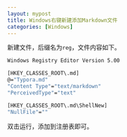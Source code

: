 ```yaml
---
layout: mypost
title: Windows右键新建添加Markdown文件
categories: [Windows]
---
```


新建文件，后缀名为`reg`，文件内容如下。

```bash
Windows Registry Editor Version 5.00

[HKEY_CLASSES_ROOT\.md]
@="Typora.md"
"Content Type"="text/markdown"
"PerceivedType"="text"

[HKEY_CLASSES_ROOT\.md\ShellNew]
"NullFile"=""
```

双击运行，添加到注册表即可。
